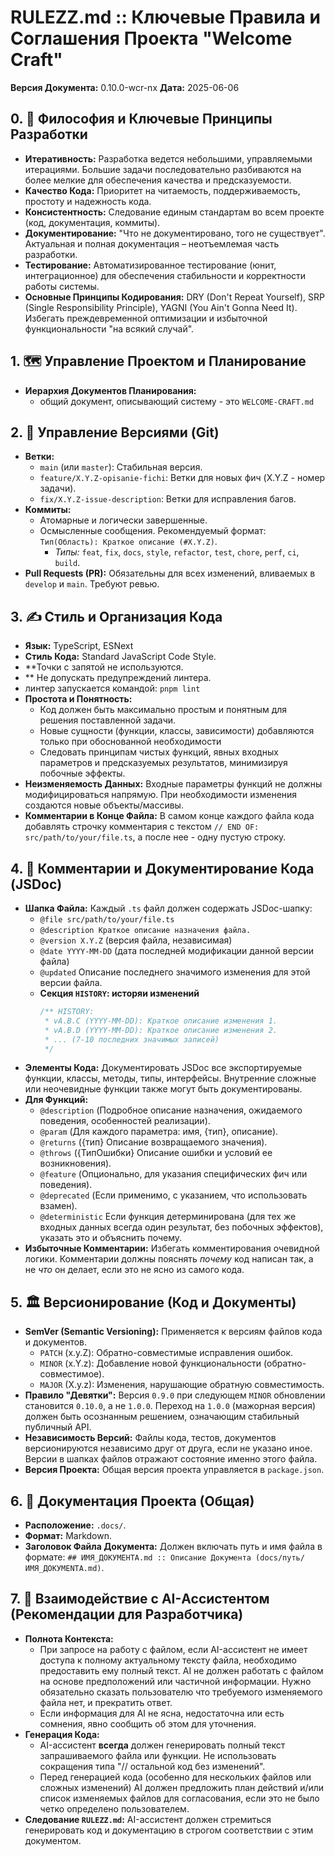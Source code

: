 # RULEZZ.md :: Ключевые Правила и Соглашения Проекта "Welcome Craft"

**Версия Документа:** 0.10.0-wcr-nx
**Дата:** 2025-06-06

## 0. 🎯 Философия и Ключевые Принципы Разработки

- **Итеративность:** Разработка ведется небольшими, управляемыми итерациями. Большие задачи последовательно разбиваются
  на более мелкие для обеспечения качества и предсказуемости.
- **Качество Кода:** Приоритет на читаемость, поддерживаемость, простоту и надежность кода.
- **Консистентность:** Следование единым стандартам во всем проекте (код, документация, коммиты).
- **Документирование:** "Что не документировано, того не существует". Актуальная и полная документация – неотъемлемая
  часть разработки.
- **Тестирование:** Автоматизированное тестирование (юнит, интеграционное) для обеспечения стабильности и корректности
  работы системы.
- **Основные Принципы Кодирования:** DRY (Don't Repeat Yourself), SRP (Single Responsibility Principle), YAGNI (You
  Ain't Gonna Need It). Избегать преждевременной оптимизации и избыточной функциональности "на всякий случай".

## 1. 🗺️ Управление Проектом и Планирование

- **Иерархия Документов Планирования:**
  - общий документ, описывающий систему - это `WELCOME-CRAFT.md`

## 2. 🌳 Управление Версиями (Git)

- **Ветки:**
  - `main` (или `master`): Стабильная версия.
  - `feature/X.Y.Z-opisanie-fichi`: Ветки для новых фич (X.Y.Z - номер задачи).
  - `fix/X.Y.Z-issue-description`: Ветки для исправления багов.
- **Коммиты:**
  - Атомарные и логически завершенные.
  - Осмысленные сообщения. Рекомендуемый формат: `Тип(Область): Краткое описание (#X.Y.Z)`.
    - _Типы:_ `feat`, `fix`, `docs`, `style`, `refactor`, `test`, `chore`, `perf`, `ci`, `build`.
- **Pull Requests (PR):** Обязательны для всех изменений, вливаемых в `develop` и `main`. Требуют ревью.

## 3. ✍️ Стиль и Организация Кода

- **Язык:** TypeScript, ESNext
- **Стиль Кода:** Standard JavaScript Code Style. 
- **Точки с запятой не используются.
- ** Не допускать предупреждений линтера.
- линтер запускается командой: `pnpm lint`
- **Простота и Понятность:**
  - Код должен быть максимально простым и понятным для решения поставленной задачи.
  - Новые сущности (функции, классы, зависимости) добавляются только при обоснованной необходимости 
  - Следовать принципам чистых функций, явных входных параметров и предсказуемых результатов, минимизируя побочные
    эффекты.
- **Неизменяемость Данных:** Входные параметры функций не должны модифицироваться напрямую. При необходимости изменения
  создаются новые объекты/массивы.
- **Комментарии в Конце Файла:** В самом конце каждого файла кода добавлять строчку комментария с текстом
  `// END OF: src/path/to/your/file.ts`, а после нее - одну пустую строку.

## 4. 📑 Комментарии и Документирование Кода (JSDoc)

- **Шапка Файла:** Каждый `.ts` файл должен содержать JSDoc-шапку:
  - `@file src/path/to/your/file.ts`
  - `@description Краткое описание назначения файла.`
  - `@version X.Y.Z` (версия файла, независимая)
  - `@date YYYY-MM-DD` (дата последней модификации данной версии файла)
  - `@updated` Описание последнего значимого изменения для этой версии файла.
  - **Секция `HISTORY`: исторяи изменений**
    ```typescript
    /** HISTORY:
     * vA.B.C (YYYY-MM-DD): Краткое описание изменения 1.
     * vA.B.D (YYYY-MM-DD): Краткое описание изменения 2.
     * ... (7-10 последних значимых записей)
     */
    ```
- **Элементы Кода:** Документировать JSDoc все экспортируемые функции, классы, методы, типы, интерфейсы. Внутренние
  сложные или неочевидные функции также могут быть документированы.
- **Для Функций:**
  - `@description` (Подробное описание назначения, ожидаемого поведения, особенностей реализации).
  - `@param` (Для каждого параметра: имя, {тип}, описание).
  - `@returns` ({тип} Описание возвращаемого значения).
  - `@throws` ({ТипОшибки} Описание ошибки и условий ее возникновения).
  - `@feature` (Опционально, для указания специфических фич или поведения).
  - `@deprecated` (Если применимо, с указанием, что использовать взамен).
  - `@deterministic` Если функция детерминирована (для тех же входных данных всегда один результат, без
    побочных эффектов), указать это и объяснить почему.
- **Избыточные Комментарии:** Избегать комментирования очевидной логики. Комментарии должны пояснять _почему_ код
  написан так, а не _что_ он делает, если это не ясно из самого кода.

## 5. 🏛️ Версионирование (Код и Документы)

- **SemVer (Semantic Versioning):** Применяется к версиям файлов кода и документов.
  - `PATCH` (x.y.Z): Обратно-совместимые исправления ошибок.
  - `MINOR` (x.Y.z): Добавление новой функциональности (обратно-совместимое).
  - `MAJOR` (X.y.z): Изменения, нарушающие обратную совместимость.
- **Правило "Девятки":** Версия `0.9.0` при следующем `MINOR` обновлении становится `0.10.0`, а не `1.0.0`. Переход на
  `1.0.0` (мажорная версия) должен быть осознанным решением, означающим стабильный публичный API.
- **Независимость Версий:** Файлы кода, тестов, документов версионируются независимо друг от друга, если не указано
  иное. Версии в шапках файлов отражают состояние именно этого файла.
- **Версия Проекта:** Общая версия проекта управляется в `package.json`.

## 6. 📜 Документация Проекта (Общая)

- **Расположение:** `.docs/`.
- **Формат:** Markdown.
- **Заголовок Файла Документа:** Должен включать путь и имя файла в формате:
  `## ИМЯ_ДОКУМЕНТА.md :: Описание Документа (docs/путь/ИМЯ_ДОКУМENTA.md)`.

## 7. 🤖 Взаимодействие с AI-Ассистентом (Рекомендации для Разработчика)

- **Полнота Контекста:**
  - При запросе на работу с файлом, если AI-ассистент не имеет доступа к полному актуальному тексту файла,
    необходимо предоставить ему полный текст. AI не должен работать с файлом на основе предположений или частичной
    информации. Нужно обязательно сказать пользователю что требуемого изменяемого файла нет, и прекратить ответ.
  - Если информация для AI не ясна, недостаточна или есть сомнения, явно сообщить об этом для уточнения.
- **Генерация Кода:**
  - AI-ассистент **всегда** должен генерировать полный текст запрашиваемого файла или функции. Не использовать
    сокращения типа "// остальной код без изменений".
  - Перед генерацией кода (особенно для нескольких файлов или сложных изменений) AI должен предложить план действий
    и/или список изменяемых файлов для согласования, если это не было четко определено пользователем.
- **Следование `RULEZZ.md`:** AI-ассистент должен стремиться генерировать код и документацию в строгом соответствии с
  этим документом.
